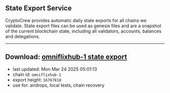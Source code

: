 ## State Export Service
CryptoCrew provides automatic daily state exports for all chains we validate. State export files can be used as genesis files and are a snapshot of the current blockchain state, including all validators, accounts, balances and delegations.

---
**Download: [omniflixhub-1 state export](https://dl-eu2.ccvalidators.com/SERVICE/omniflixhub/omniflixhub-1_export_16767818.json)**
---

- last updated: Mon Mar 24 2025 05:01:13
- chain id: `omniflixhub-1`
- export height: `16767818`
- use for: airdrops, local tests, chain recovery
